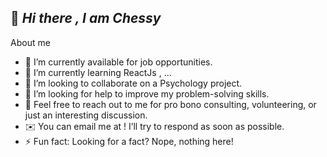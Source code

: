 ## 👋  *Hi there , I am Chessy*
About me
- 🔭 I’m currently available for job opportunities.
- 🌱 I’m currently learning ReactJs , ...
- 👯 I’m looking to collaborate on a Psychology project.
- 🤔 I’m looking for help to improve my problem-solving skills.
- 💬 Feel free to reach out to me for pro bono consulting, volunteering, or just an interesting discussion.
- ✉️ You can email me at ! I’ll try to respond as soon as possible.
- ⚡ Fun fact: Looking for a fact? Nope, nothing here!
